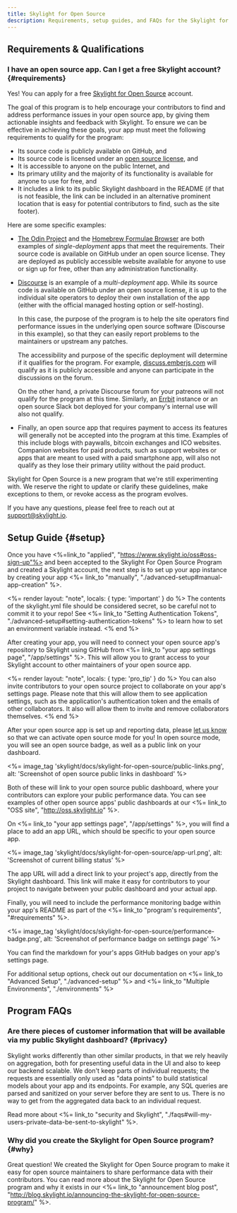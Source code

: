 ```yaml
---
title: Skylight for Open Source
description: Requirements, setup guides, and FAQs for the Skylight for Open Source Program.
---
```


## Requirements & Qualifications

### I have an open source app. Can I get a free Skylight account? {#requirements}

Yes! You can apply for a free [Skylight for Open Source][skylight-for-oss] account.

The goal of this program is to help encourage your contributors to find and address performance issues in your open source app, by giving them actionable insights and feedback with Skylight. To ensure we can be effective in achieving these goals, your app must meet the following requirements to qualify for the program:

- Its source code is publicly available on GitHub, and
- Its source code is licensed under an [open source license][oss-license], and
- It is accessible to anyone on the public Internet, and
- Its primary utility and the majority of its functionality is available for anyone to use for free, and
- It includes a link to its public Skylight dashboard in the README (if that is not feasible, the link can be included in an alternative prominent location that is easy for potential contributors to find, such as the site footer).

Here are some specific examples:

- [The Odin Project][odin] and the [Homebrew Formulae Browser][homebrew] are both examples of _single-deployment_ apps that meet the requirements. Their source code is available on GitHub under an open source license. They are deployed as publicly accessible website available for anyone to use or sign up for free, other than any administration functionality.

- [Discourse][discourse] is an example of a _multi-deployment_ app. While its source code is available on GitHub under an open source license, it is up to the individual site operators to deploy their own installation of the app (either with the official managed hosting option or self-hosting).

  In this case, the purpose of the program is to help the site operators find performance issues in the underlying open source software (Discourse in this example), so that they can easily report problems to the maintainers or upstream any patches.

  The accessibility and purpose of the specific deployment will determine if it qualifies for the program. For example, [discuss.emberjs.com](https://discuss.emberjs.com) will qualify as it is publicly accessible and anyone can participate in the discussions on the forum.

  On the other hand, a private Discourse forum for your patreons will not qualify for the program at this time. Similarly, an [Errbit][errbit] instance or an open source Slack bot deployed for your company's internal use will also not qualify.

- Finally, an open source app that requires payment to access its features will generally not be accepted into the program at this time. Examples of this include blogs with paywalls, bitcoin exchanges and ICO websites. Companion websites for paid products, such as support websites or apps that are meant to used with a paid smartphone app, will also not qualify as they lose their primary utility without the paid product.

Skylight for Open Source is a new program that we're still experimenting with. We reserve the right to update or clarify these guidelines, make exceptions to them, or revoke access as the program evolves.

If you have any questions, please feel free to reach out at [support@skylight.io](mailto:support@skylight.io).

[skylight-for-oss]: https://www.skylight.io/oss
[oss-license]: https://opensource.org/licenses/alphabetical
[odin]: https://www.theodinproject.com/
[homebrew]: http://formulae.brew.sh/
[discourse]: https://www.discourse.org/
[errbit]: https://github.com/errbit/errbit

## Setup Guide {#setup}

Once you have <%=link_to "applied", "https://www.skylight.io/oss#oss-sign-up"%> and been accepted to the Skylight For Open Source Program and created a Skylight account, the next step is to set up your app instance by creating your app <%= link_to "manually", "./advanced-setup#manual-app-creation" %>.

<%= render layout: "note", locals: { type: 'important' } do %>
The contents of the skylight.yml file should be considered secret, so be careful not to commit it to your repo! See <%= link_to "Setting Authentication Tokens", "./advanced-setup#setting-authentication-tokens" %> to learn how to set an environment variable instead.
<% end %>

After creating your app, you will need to connect your open source app's repository to Skylight using GitHub from <%= link_to "your app settings page", "/app/settings" %>. This will allow you to  grant access to your Skylight account to other maintainers of your open source app.

<%= render layout: "note", locals: { type: 'pro_tip' } do %>
  You can also invite contributors to your open source project to collaborate on your app's settings page. Please note that this will allow them to see application settings, such as the application's authentication token and the emails of other collaborators. It also will allow them to invite and remove collaborators themselves.
<% end %>

After your open source app is set up and reporting data, please [let us know](mailto:support@skylight.io) so that we can activate open source mode for you! In open source mode, you will see an open source badge, as well as a public link on your dashboard.

<%= image_tag 'skylight/docs/skylight-for-open-source/public-links.png', alt: 'Screenshot of open source public links in dashboard' %>

Both of these will link to your open source public dashboard, where your contributors can explore your public performance data. You can see examples of other open source apps' public dashboards at our <%= link_to "OSS site", "http://oss.skylight.io" %>.

On <%= link_to "your app settings page", "/app/settings" %>, you will find a place to add an app URL, which should be specific to your open source app.

<%= image_tag 'skylight/docs/skylight-for-open-source/app-url.png', alt: 'Screenshot of current billing status' %>

The app URL will add a direct link to your project's app, directly from the Skylight dashboard. This link will make it easy for contributors to your project to navigate between your public dashboard and your actual app.

Finally, you will need to include the performance monitoring badge within your app's README as part of the <%= link_to "program's requirements", "#requirements" %>.

<%= image_tag 'skylight/docs/skylight-for-open-source/performance-badge.png', alt: 'Screenshot of performance badge on settings page' %>

You can find the markdown for your's apps GitHub badges on your app's settings page.

For additional setup options, check out our documentation on <%= link_to "Advanced Setup", "./advanced-setup" %> and <%= link_to "Multiple Environments", "./environments" %>

## Program FAQs

### Are there pieces of customer information that will be available via my public Skylight dashboard? {#privacy}

Skylight works differently than other similar products, in that we rely heavily on aggregation, both for presenting useful data in the UI and also to keep our backend scalable. We don't keep parts of individual requests; the requests are essentially only used as "data points" to build statistical models about your app and its endpoints. For example, any SQL queries are parsed and sanitized on your server before they are sent to us. There is no way to get from the aggregated data back to an individual request.

Read more about <%= link_to "security and Skylight", "./faqs#will-my-users-private-data-be-sent-to-skylight" %>.

### Why did you create the Skylight for Open Source program? {#why}

Great question! We created the Skylight for Open Source program to make it easy for open source maintainers to share performance data with their contributors. You can read more about the Skylight for Open Source program and why it exists in our <%= link_to "announcement blog post", "http://blog.skylight.io/announcing-the-skylight-for-open-source-program/" %>.

